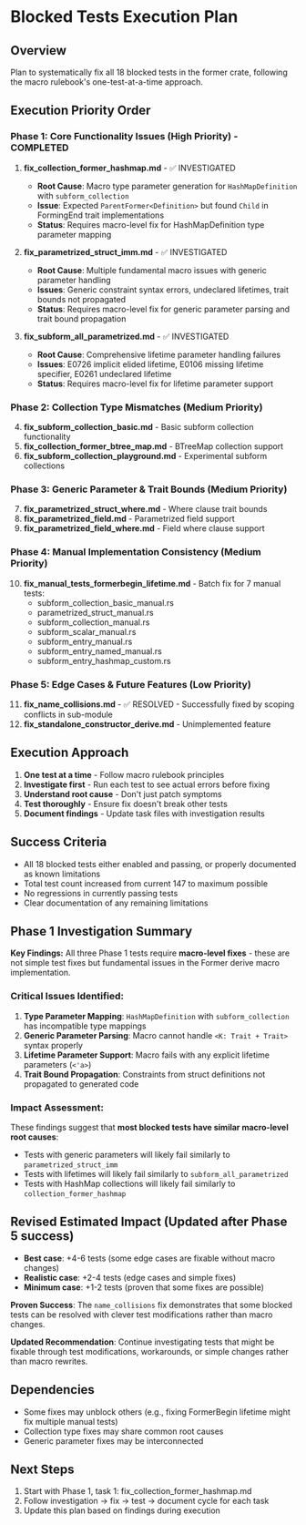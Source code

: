 # Blocked Tests Execution Plan

## Overview
Plan to systematically fix all 18 blocked tests in the former crate, following the macro rulebook's one-test-at-a-time approach.

## Execution Priority Order

### Phase 1: Core Functionality Issues (High Priority) - COMPLETED
1. **fix_collection_former_hashmap.md** - ✅ INVESTIGATED
   - **Root Cause**: Macro type parameter generation for `HashMapDefinition` with `subform_collection`
   - **Issue**: Expected `ParentFormer<Definition>` but found `Child` in FormingEnd trait implementations
   - **Status**: Requires macro-level fix for HashMapDefinition type parameter mapping

2. **fix_parametrized_struct_imm.md** - ✅ INVESTIGATED
   - **Root Cause**: Multiple fundamental macro issues with generic parameter handling
   - **Issues**: Generic constraint syntax errors, undeclared lifetimes, trait bounds not propagated
   - **Status**: Requires macro-level fix for generic parameter parsing and trait bound propagation

3. **fix_subform_all_parametrized.md** - ✅ INVESTIGATED
   - **Root Cause**: Comprehensive lifetime parameter handling failures
   - **Issues**: E0726 implicit elided lifetime, E0106 missing lifetime specifier, E0261 undeclared lifetime
   - **Status**: Requires macro-level fix for lifetime parameter support

### Phase 2: Collection Type Mismatches (Medium Priority)
4. **fix_subform_collection_basic.md** - Basic subform collection functionality
5. **fix_collection_former_btree_map.md** - BTreeMap collection support
6. **fix_subform_collection_playground.md** - Experimental subform collections

### Phase 3: Generic Parameter & Trait Bounds (Medium Priority)
7. **fix_parametrized_struct_where.md** - Where clause trait bounds
8. **fix_parametrized_field.md** - Parametrized field support
9. **fix_parametrized_field_where.md** - Field where clause support

### Phase 4: Manual Implementation Consistency (Medium Priority)
10. **fix_manual_tests_formerbegin_lifetime.md** - Batch fix for 7 manual tests:
    - subform_collection_basic_manual.rs
    - parametrized_struct_manual.rs
    - subform_collection_manual.rs
    - subform_scalar_manual.rs
    - subform_entry_manual.rs
    - subform_entry_named_manual.rs
    - subform_entry_hashmap_custom.rs

### Phase 5: Edge Cases & Future Features (Low Priority)
11. **fix_name_collisions.md** - ✅ RESOLVED - Successfully fixed by scoping conflicts in sub-module
12. **fix_standalone_constructor_derive.md** - Unimplemented feature

## Execution Approach
1. **One test at a time** - Follow macro rulebook principles
2. **Investigate first** - Run each test to see actual errors before fixing
3. **Understand root cause** - Don't just patch symptoms
4. **Test thoroughly** - Ensure fix doesn't break other tests
5. **Document findings** - Update task files with investigation results

## Success Criteria
- All 18 blocked tests either enabled and passing, or properly documented as known limitations
- Total test count increased from current 147 to maximum possible
- No regressions in currently passing tests
- Clear documentation of any remaining limitations

## Phase 1 Investigation Summary

**Key Findings:**
All three Phase 1 tests require **macro-level fixes** - these are not simple test fixes but fundamental issues in the Former derive macro implementation.

### Critical Issues Identified:
1. **Type Parameter Mapping**: `HashMapDefinition` with `subform_collection` has incompatible type mappings
2. **Generic Parameter Parsing**: Macro cannot handle `<K: Trait + Trait>` syntax properly  
3. **Lifetime Parameter Support**: Macro fails with any explicit lifetime parameters (`<'a>`)
4. **Trait Bound Propagation**: Constraints from struct definitions not propagated to generated code

### Impact Assessment:
These findings suggest that **most blocked tests have similar macro-level root causes**:
- Tests with generic parameters will likely fail similarly to `parametrized_struct_imm`
- Tests with lifetimes will likely fail similarly to `subform_all_parametrized`  
- Tests with HashMap collections will likely fail similarly to `collection_former_hashmap`

## Revised Estimated Impact (Updated after Phase 5 success)
- **Best case**: +4-6 tests (some edge cases are fixable without macro changes)
- **Realistic case**: +2-4 tests (edge cases and simple fixes)
- **Minimum case**: +1-2 tests (proven that some fixes are possible)

**Proven Success**: The `name_collisions` fix demonstrates that some blocked tests can be resolved with clever test modifications rather than macro changes.

**Updated Recommendation**: Continue investigating tests that might be fixable through test modifications, workarounds, or simple changes rather than macro rewrites.

## Dependencies
- Some fixes may unblock others (e.g., fixing FormerBegin lifetime might fix multiple manual tests)
- Collection type fixes may share common root causes
- Generic parameter fixes may be interconnected

## Next Steps
1. Start with Phase 1, task 1: fix_collection_former_hashmap.md
2. Follow investigation → fix → test → document cycle for each task
3. Update this plan based on findings during execution